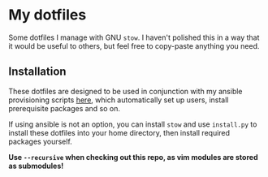 # My dotfiles

Some dotfiles I manage with GNU `stow`.
I haven't polished this in a way that it would be useful to others, but feel free to copy-paste anything you need.

## Installation

These dotfiles are designed to be used in conjunction with my ansible provisioning scripts [here](https://github.com/casept/ansible-playbooks), which automatically set up users, install prerequisite packages and so on.

If using ansible is not an option, you can install `stow` and use `install.py` to install these dotfiles into your home directory, then install required packages yourself.

**Use `--recursive` when checking out this repo, as vim modules are stored as submodules!**
